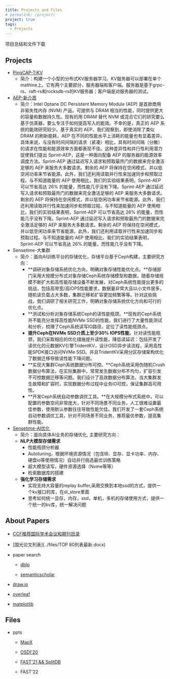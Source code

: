 ```yaml
---
title: Projects and Files
# permalink: /project/
project: true
tags:
  - Projects
---
```


项目总结和文件下载

## Projects

- [PingCAP-TiKV](https://github.com/sbh123/wnlokv)
  - 简介：构建一个小型的分布式KV服务器学习。KV服务器可以部署在单个mathine上。它有两个主要部分，服务器端和客户端。服务器是基于grpc-rs、raft-rs和rocksdb-rs的KV服务器；客户端是对服务器的测试。
- [AEP-新介质](https://github.com/emperorlu/Sprint-AEP)
  - 简介：Intel Optane DC Persistent Memory Module (AEP) 是首款商用非易失性内存 (NVM) 产品，可提供与 DRAM 相当的性能，同时提供更大的容量和数据持久性。现有的用 DRAM 替代 NVM 或混合它们的研究要么基于仿真器，要么专注于如何提高写入的能效。不幸的是，真正的 AEP 系统的能效研究较少。基于真实的 AEP，我们观察到，即使消除了类似 DRAM 的刷新能耗，AEP 在不同的性能水平上消耗的能量也有显着差异。具体来说，与没有时间间隔的请求（紧凑）相比，具有时间间隔（分散）的请求在性能和能源效率方面都表现不佳。这种差异性和并行性利用潜力促使我们提出 Sprint-AEP，这是一种面向配备 AEP 的服务器的能源效率调度方法。Sprint-AEP 通过延迟写入请求和预取最热门的数据来完全激活足够的 AEP 来服务大多数请求。剩余的 AEP 将保持在空闲模式，并以低空闲功率来节省能源。此外，我们还利用读取并行性来加速同步和预取过程。与不知道能量的 AEP 使用相比，我们的实验结果表明，Sprint-AEP 可以节省高达 26% 的能量，而性能几乎没有下降。Sprint-AEP 通过延迟写入请求和预取最热门的数据来完全激活足够的 AEP 来服务大多数请求。剩余的 AEP 将保持在空闲模式，并以低空闲功率来节省能源。此外，我们还利用读取并行性来加速同步和预取过程。与不知道能量的 AEP 使用相比，我们的实验结果表明，Sprint-AEP 可以节省高达 26% 的能量，而性能几乎没有下降。Sprint-AEP 通过延迟写入请求和预取最热门的数据来完全激活足够的 AEP 来服务大多数请求。剩余的 AEP 将保持在空闲模式，并以低空闲功率来节省能源。此外，我们还利用读取并行性来加速同步和预取过程。与不知道能量的 AEP 使用相比，我们的实验结果表明，Sprint-AEP 可以节省高达 26% 的能量，而性能几乎没有下降。
- Sensetime-大集群
  - 简介：面向AI训练平台的存储优化，存储平台基于Ceph构建，主要研究方向：
    - **调研对象存储系统优化方向，明确对象存储性能优化点。**存储部门采用大规模分布式对象存储Ceph系统存储模型和数据，随着存储规模不断扩大和高性能存储设备不断发展，对Ceph系统性能提出更多的挑战，包括高带宽/高IOPS性能要求，数据量非常大且以小文件居多，随机读负载占大多数，集群迁移和扩容更加频繁等等。针对这些挑战，我们调研了相关研究工作，明确对象存储系统优化方向和可行的优化点。
    - **测试和分析对象存储系统Ceph的读性能瓶颈。**现有的Ceph系统并不能充分发挥高性能NVMe SSD的性能，我们进行了大量性能测试和分析，梳理了Ceph系统读写IO路径，定位了读性能瓶颈点。
    - **提升Ceph在NVMe SSD介质上至少30% IOPS性能**。针对读性能瓶颈，我们采取相应的优化措施提升读性能，降低读延迟：包括开发了读优化的元数据KV引擎TridentKV，设计OSD异步读流程，采用高性能SPDK接口访问NVMe SSD。并且TridentKV采用分区存储架构优化了数据迁移导致读性能下降问题。
    - **实现大集群Ceph系统数据分布可控。**Ceph系统采用伪随机Crush数据分布算法，在实际集群中，常常发生数据分布不均匀，扩容引发不可控数据迁移等问题。我们设计了高效数据分布算法，当大集群发生故障和扩容时，实现数据分布过程中业务IO可控，保证集群高可用性。
    - **开发Ceph系统自动参数调优工具。**在大规模分布式系统中，可以配置的参数空间非常庞大，针对不同场景不同业务，人工很难设置最佳参数，使用默认参数往往导致性能欠佳。我们开发了一套Ceph系统自动参数调优工具，针对不同场景不同业务，推荐最优参数，提高集群性能。
- [Sensetime-AI优化](../ForAI/2021-12-14-IO.md)
  - 简介：面向具体AI业务的存储优化, 主要研究方向：
  - **NLP大模型存储需求**
    - 性能瓶颈分析器
    - Autotuning，根据环境资源情况（包含IB、显存、显卡功率、内存、硬盘io等使用情况）自动并行挑选最优训练策略
    - 超大模型读写，硬件资源选择（Nvme等等）
    - 检索数据库的搭建
  - **强化学习存储需求**
    - 实现支持大容量的replay buffer,采用交换到本地ssd的方式，提供一个kv接口的库，在di_store里面
    - 思考如何统一显存，内存，ssd，单机，多机的存储使用方式，提供一个统一的kv库，统一解决问题


## About Papers

- [CCF推荐国际学术会议和期刊目录](https://ccf.atom.im/)

- [国光论文列表](../files/TOP 80列表最新.docx)

- paper search

  - [dblp](https://dblp.org/)

  - [semanticscholar](https://www.semanticscholar.org/)

- [draw.io](https://app.diagrams.net/)

- [overleaf](https://www.overleaf.com/)

- [matplotlib](https://github.com/matplotlib/matplotlib)

## Files

- ppts

  - [MapX](../files/MapX.pdf)

  - [OSDI\'20](../files/osdi20论文分享.pptx)

  - [FAST\'21 && SplitDB](../files/SplitDB和fast21.pptx)

  - FAST'22

